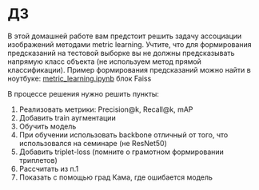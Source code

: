 # ДЗ

В этой домашней работе вам предстоит решить задачу ассоциации изображений методами metric learning. Учтите, что для формирования предсказаний на тестовой выборке вы не должны предсказывать напрямую класс объекта (не используем метод прямой классификации). Пример формирования предсказаний можно найти в ноутбуке: [metric_learning.ipynb](metric_learning.ipynb) блок Faiss

В процессе решения нужно решить пункты:
1. Реализовать метрики: Precision@k, Recall@k, mAP 
2. Добавить train аугментации 
3. Обучить модель 
  1. При обучении использовать backbone отличный от того, что использовался на семинаре (не ResNet50)
  2. Добавить triplet-loss (помните о грамотном формировании триплетов)
4. Рассчитать из п.1
5. Показать с помощью град Кама, где ошибается модель
